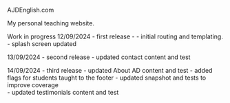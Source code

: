 AJDEnglish.com

My personal teaching website.

Work in progress
12/09/2024 - first release - 
    - initial routing and templating. 
    - splash screen updated

13/09/2024 - second release
    - updated contact content and test

14/09/2024 - third release
    - updated About AD content and test
    - added flags for students taught to the footer
    - updated snapshot and tests to improve coverage    
    - updated testimonials content and test